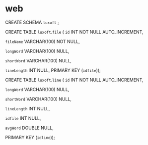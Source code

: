 # web

CREATE SCHEMA `luxoft` ;


CREATE TABLE `luxoft`.`file` 
(
  `id` INT NOT NULL AUTO_INCREMENT,
 
 `fileName` VARCHAR(100) NOT NULL,
 
 `longWord` VARCHAR(100) NULL,
 
 `shortWord` VARCHAR(100) NULL,
 
 `lineLength` INT NULL,
  PRIMARY KEY (`idfile`));


CREATE TABLE `luxoft`.`line` 
(
  `id` INT NOT NULL AUTO_INCREMENT,
 
 `longWord` VARCHAR(100) NULL,
  
 `shortWord` VARCHAR(100) NULL,
 
 `lineLength` INT NULL,
  
 `idfile` INT NULL,
 
 `avgWord` DOUBLE NULL,
 
 PRIMARY KEY (`idline`));
